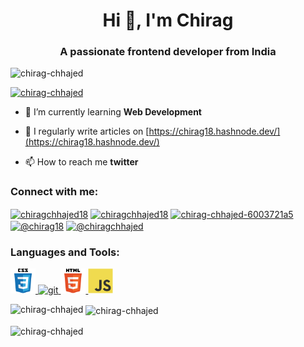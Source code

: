 <h1 align="center">Hi 👋, I'm Chirag</h1>
<h3 align="center">A passionate frontend developer from India</h3>

<p align="left"> <img src="https://komarev.com/ghpvc/?username=chirag-chhajed&label=Profile%20views&color=0e75b6&style=flat" alt="chirag-chhajed" /> </p>

<p align="left"> <a href="https://github.com/ryo-ma/github-profile-trophy"><img src="https://github-profile-trophy.vercel.app/?username=chirag-chhajed" alt="chirag-chhajed" /></a> </p>

- 🌱 I’m currently learning **Web Development**

- 📝 I regularly write articles on [https://chirag18.hashnode.dev/](https://chirag18.hashnode.dev/)

- 📫 How to reach me **twitter**

<h3 align="left">Connect with me:</h3>
<p align="left">
<a href="https://codepen.io/chiragchhajed18" target="blank"><img align="center" src="https://raw.githubusercontent.com/rahuldkjain/github-profile-readme-generator/master/src/images/icons/Social/codepen.svg" alt="chiragchhajed18" height="30" width="40" /></a>
<a href="https://twitter.com/chiragchhajed18" target="blank"><img align="center" src="https://raw.githubusercontent.com/rahuldkjain/github-profile-readme-generator/master/src/images/icons/Social/twitter.svg" alt="chiragchhajed18" height="30" width="40" /></a>
<a href="https://linkedin.com/in/chirag-chhajed-6003721a5" target="blank"><img align="center" src="https://raw.githubusercontent.com/rahuldkjain/github-profile-readme-generator/master/src/images/icons/Social/linked-in-alt.svg" alt="chirag-chhajed-6003721a5" height="30" width="40" /></a>
<a href="https://hashnode.com/@chirag18" target="blank"><img align="center" src="https://raw.githubusercontent.com/rahuldkjain/github-profile-readme-generator/master/src/images/icons/Social/hashnode.svg" alt="@chirag18" height="30" width="40" /></a>
<a href="https://medium.com/@chiragchhajed" target="blank"><img align="center" src="https://raw.githubusercontent.com/rahuldkjain/github-profile-readme-generator/master/src/images/icons/Social/medium.svg" alt="@chiragchhajed" height="30" width="40" /></a>
</p>

<h3 align="left">Languages and Tools:</h3>
<p align="left"> <a href="https://www.w3schools.com/css/" target="_blank" rel="noreferrer"> <img src="https://raw.githubusercontent.com/devicons/devicon/master/icons/css3/css3-original-wordmark.svg" alt="css3" width="40" height="40"/> </a> <a href="https://git-scm.com/" target="_blank" rel="noreferrer"> <img src="https://www.vectorlogo.zone/logos/git-scm/git-scm-icon.svg" alt="git" width="40" height="40"/> </a> <a href="https://www.w3.org/html/" target="_blank" rel="noreferrer"> <img src="https://raw.githubusercontent.com/devicons/devicon/master/icons/html5/html5-original-wordmark.svg" alt="html5" width="40" height="40"/> </a> <a href="https://developer.mozilla.org/en-US/docs/Web/JavaScript" target="_blank" rel="noreferrer"> <img src="https://raw.githubusercontent.com/devicons/devicon/master/icons/javascript/javascript-original.svg" alt="javascript" width="40" height="40"/> </a> </p>

<p><img align="left" src="https://github-readme-stats.vercel.app/api/top-langs?username=chirag-chhajed&show_icons=true&locale=en&layout=compact" alt="chirag-chhajed" /></p>

<p>&nbsp;<img align="center" src="https://github-readme-stats.vercel.app/api?username=chirag-chhajed&show_icons=true&locale=en" alt="chirag-chhajed" /></p>

<p><img align="center" src="https://github-readme-streak-stats.herokuapp.com/?user=chirag-chhajed&" alt="chirag-chhajed" /></p>
